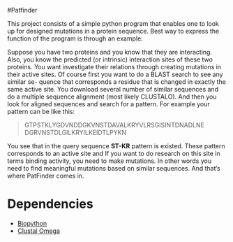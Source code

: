 
#Patfinder

This project consists of a simple python program that enables one to look up for designed mutations in a protein sequence. Best way to express the function of the program is through an example:

Suppose you have two proteins and you know that they are interacting. Also, you know the predicted (or intrinsic) interaction sites of these two proteins. You want investigate their relations through creating mutations in their active sites. Of course first you want to do a BLAST search to see any similar se- quence that corresponds a residue that is changed in exactly the same active site. You download several number of similar sequences and do a multiple sequence alignment (most likely CLUSTALO). And then you look for aligned sequences and search for a pattern. For example your pattern can be like this:

> GTPSTKLYGDVNDDGKVNSTDAVALKRYVLRSGISINTDNADLNE
> DGRVNSTDLGILKRYILKEIDTLPYKN

You see that in the query sequence **ST-KR** pattern is existed. These pattern corresponds to an active site and If you want to do research on this site in terms binding activity, you need to make mutations. In other words you need to find meaningful mutations based on similar sequences. And that’s where PatFinder comes in.

# Dependencies
- [Biopython](http://biopython.org/wiki/Download)
- [Clustal Omega](http://www.clustal.org/omega/)